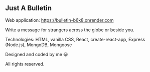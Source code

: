 ## Just A Bulletin

Web application: https://bulletin-b6k8.onrender.com

Write a message for strangers across the globe or beside you.

Technologies: HTML, vanilla CSS, React, create-react-app, Express (Node.js), MongoDB, Mongoose

Designed and coded by me :grinning:

All rights reserved.